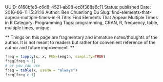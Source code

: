 UUID: 6168bfe8-c6d8-4521-ab98-ec8f388a6c11
Status: published
Date: 2016-06-11 15:31:16
Author: Ben Chuanlong Du
Slug: find-elements-that-appear-multiple-times-in-R
Title: Find Elements That Appear Multiple Times in R
Category: Programming
Tags: programming, CRAN, R, frequency, table, multiple times, unique

**
Things on this page are
fragmentary and immature notes/thoughts of the author.
It is not meant to readers
but rather for convenient reference of the author and future improvement.
**

```R
freq = tapply(x, x, FUN=length, simplify=TRUE)
freq[freq > 1]
# or you can use
freq = table(x, useNA = "always")
freq[freq > 1]
```
